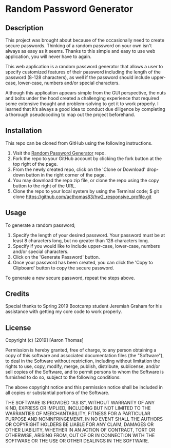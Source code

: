 # Random Password Generator

## Description 

This project was brought about because of the occasionally need to create secure passwords. Thinking of a random password on your own isn't always as easy as it seems. Thanks to this simple and easy to use web application, you will never have to again.

This web application is a random password generator that allows a user to specify customized features of their password including the length of the password (8-128 characters), as well if the password should include upper-case, lower-case, numbers and/or special characters.

Although this application appears simple from the GUI perspective, the nuts and bolts under the hood created a challenging experience that required some extensive thought and problem-solving to get it to work properly. I learned that it’s always a good idea to conduct due diligence by completing a thorough pseudocoding to map out the project beforehand.

## Installation

This repo can be cloned from GitHub using the following instructions.

1.  Visit the [Random Password Generator](https://www.contributor-covenant.org/) repo.
2.  Fork the repo to your GitHub account by clicking the fork button at the top right of the page.
3.  From the newly created repo, click on the 'Clone or Download' drop-down button in the right corner of the page.
4.  You may download the repo zip file, or clone the repo using the copy button to the right of the URL.
5. Clone the repo to your local system by using the Terminal code;
        $ git clone https://github.com/acthomas83/hw2_responsive_profile.git

## Usage 

To generate a random password;
1. Specify the length of your desired password. Your password must be at least 8 characters long, but no greater than 128 characters long.
2.  Specify if you would like to include upper-case, lower-case, numbers and/or special characters.
3.  Click on the 'Generate Password' button.
4.  Once your password has been created, you can click the 'Copy to Clipboard' button to copy the secure password.

To generate a new secure password, repeat the steps above.

## Credits

Special thanks to Spring 2019 Bootcamp student Jeremiah Graham for his assistance with getting my core code to work properly.

## License

Copyright (c) [2019] [Aaron Thomas]

Permission is hereby granted, free of charge, to any person obtaining a copy
of this software and associated documentation files (the "Software"), to deal
in the Software without restriction, including without limitation the rights
to use, copy, modify, merge, publish, distribute, sublicense, and/or sell
copies of the Software, and to permit persons to whom the Software is
furnished to do so, subject to the following conditions:

The above copyright notice and this permission notice shall be included in all
copies or substantial portions of the Software.

THE SOFTWARE IS PROVIDED "AS IS", WITHOUT WARRANTY OF ANY KIND, EXPRESS OR
IMPLIED, INCLUDING BUT NOT LIMITED TO THE WARRANTIES OF MERCHANTABILITY,
FITNESS FOR A PARTICULAR PURPOSE AND NONINFRINGEMENT. IN NO EVENT SHALL THE
AUTHORS OR COPYRIGHT HOLDERS BE LIABLE FOR ANY CLAIM, DAMAGES OR OTHER
LIABILITY, WHETHER IN AN ACTION OF CONTRACT, TORT OR OTHERWISE, ARISING FROM,
OUT OF OR IN CONNECTION WITH THE SOFTWARE OR THE USE OR OTHER DEALINGS IN THE
SOFTWARE.